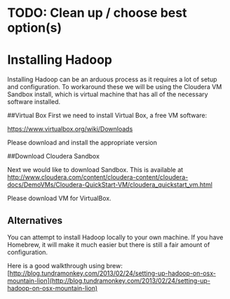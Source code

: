 # TODO: Clean up / choose best option(s)

# Installing Hadoop

Installing Hadoop can be an arduous process as it requires a lot of setup and configuration.  To workaround these we will be using the Cloudera VM Sandbox install, which is virtual machine that has all of the necessary software installed.

##Virtual Box
First we need to install Virtual Box, a free VM software:

https://www.virtualbox.org/wiki/Downloads

Please download and install the appropriate version

##Download Cloudera Sandbox

Next we would like to download Sandbox.  This is available at http://www.cloudera.com/content/cloudera-content/cloudera-docs/DemoVMs/Cloudera-QuickStart-VM/cloudera_quickstart_vm.html

Please download VM for VirtualBox.

## Alternatives

You can attempt to install Hadoop locally to your own machine.  If you have Homebrew, it will make it much easier but there is still a fair amount of configuration.  

Here is a good walkthrough using brew: [http://blog.tundramonkey.com/2013/02/24/setting-up-hadoop-on-osx-mountain-lion](http://blog.tundramonkey.com/2013/02/24/setting-up-hadoop-on-osx-mountain-lion)
